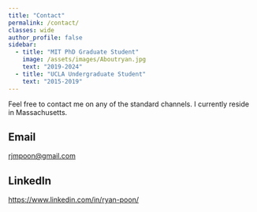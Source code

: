 ```yaml
---
title: "Contact"
permalink: /contact/
classes: wide
author_profile: false
sidebar:
  - title: "MIT PhD Graduate Student"
    image: /assets/images/Aboutryan.jpg
    text: "2019-2024"
  - title: "UCLA Undergraduate Student"
    text: "2015-2019"
---
```


Feel free to contact me on any of the standard channels. I currently reside in Massachusetts.

## Email

rjmpoon@gmail.com

## LinkedIn

https://www.linkedin.com/in/ryan-poon/